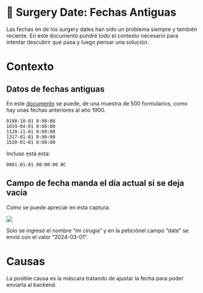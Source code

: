 # 🐞 Surgery Date: Fechas Antiguas
Las fechas en de los surgery dates han sido un problema siempre y también reciente. En este documento pondré todo el contexto necesario para intentar descubrir qué pasa y luego pensar una solución.

# Contexto
## Datos de fechas antiguas

En este [documento](https://docs.google.com/spreadsheets/d/1rOwp17vvjMXWTjQE2lFxaGT6yIXcdppH5WosgaEyjTk/edit#gid=2141584444) se puede, de una muestra de 500 formularios, como hay unas fechas anteriores al año 1900.

    0198-10-01 0:00:00
    1019-04-01 0:00:00
    1120-11-01 0:00:00
    1317-01-01 0:00:00
    1520-01-01 0:00:00

Incluso está esta:

    0001-01-01 00:00:00 BC


## Campo de fecha manda el día actual si se deja vacía

Como se puede apreciar en esta captura:

![](https://paper-attachments.dropboxusercontent.com/s_13BF39157CAFBE008BF421C15BAFBB22BA04F9A1E304855DA6B3D0013457B63E_1709329840770_101.surgery.date.png)


Solo se ingresó el nombre “mi cirugia” y en la peticiónel campo “date” se envió con el valor “2024-03-01”.

# Causas

La posible causa es la máscara tratando de ajustar la fecha para poder enviarla al backend.

